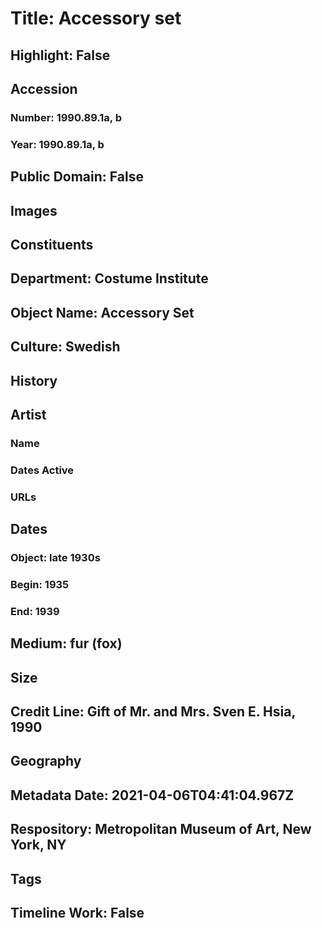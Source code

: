 # Title: Accessory set
## Highlight: False
## Accession
### Number: 1990.89.1a, b
### Year: 1990.89.1a, b
## Public Domain: False
## Images
## Constituents
## Department: Costume Institute
## Object Name: Accessory Set
## Culture: Swedish
## History
## Artist
### Name
### Dates Active
### URLs
## Dates
### Object: late 1930s
### Begin: 1935
### End: 1939
## Medium: fur (fox)
## Size
## Credit Line: Gift of Mr. and Mrs. Sven E. Hsia, 1990
## Geography
## Metadata Date: 2021-04-06T04:41:04.967Z
## Respository: Metropolitan Museum of Art, New York, NY
## Tags
## Timeline Work: False